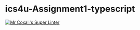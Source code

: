 # ics4u-Assignment1-typescript

[![Mr Coxall's Super Linter](https://github.com/Peter-Gemmell/ics4u-Assignment1-typescript/workflows/Mr%20Coxall's%20Super%20Linter/badge.svg)](https://github.com/Peter-Gemmell/ics4u-Assignment1-typescript/actions/)
